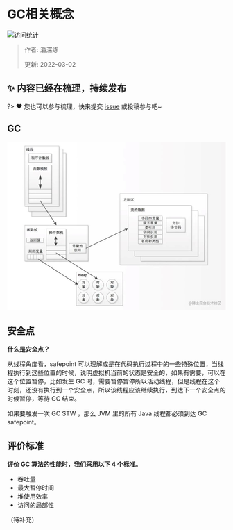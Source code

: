# GC相关概念

![访问统计](https://visitor-badge.glitch.me/badge?page_id=senlypan.jvm.03-gc-related&left_color=blue&right_color=red)

> 作者: 潘深练
>
> 更新: 2022-03-02

## ✨ 内容已经在梳理，持续发布
?> ❤️ 您也可以参与梳理，快来提交 [issue](https://github.com/senlypan/jvm-docs/issues) 或投稿参与吧~


## GC

![](../_media/image/02-gc-related/gc-001.jpg)

## 安全点

**什么是安全点？**
	
从线程角度看，safepoint 可以理解成是在代码执行过程中的一些特殊位置，当线程执行到这些位置的时候，说明虚拟机当前的状态是安全的，如果有需要，可以在这个位置暂停，比如发生 GC 时，需要暂停暂停所以活动线程，但是线程在这个时刻，还没有执行到一个安全点，所以该线程应该继续执行，到达下一个安全点的时候暂停，等待 GC 结束。

如果要触发一次 GC STW ，那么 JVM 里的所有 Java 线程都必须到达 GC safepoint。

## 评价标准
**评价 GC 算法的性能时，我们采用以下 4 个标准。**
- 吞吐量
- 最大暂停时间
- 堆使用效率
- 访问的局部性


（待补充）